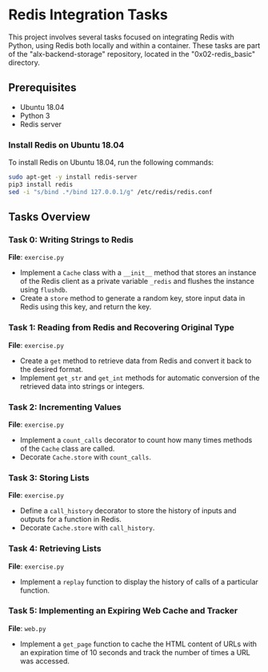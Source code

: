 # Redis Integration Tasks

This project involves several tasks focused on integrating Redis with Python, using Redis both locally and within a container. These tasks are part of the "alx-backend-storage" repository, located in the "0x02-redis_basic" directory.

## Prerequisites

- Ubuntu 18.04
- Python 3
- Redis server

### Install Redis on Ubuntu 18.04

To install Redis on Ubuntu 18.04, run the following commands:

```bash
sudo apt-get -y install redis-server
pip3 install redis
sed -i "s/bind .*/bind 127.0.0.1/g" /etc/redis/redis.conf
```

## Tasks Overview

### Task 0: Writing Strings to Redis

**File**: `exercise.py`

- Implement a `Cache` class with a `__init__` method that stores an instance of the Redis client as a private variable `_redis` and flushes the instance using `flushdb`.
- Create a `store` method to generate a random key, store input data in Redis using this key, and return the key.

### Task 1: Reading from Redis and Recovering Original Type

**File**: `exercise.py`

- Create a `get` method to retrieve data from Redis and convert it back to the desired format.
- Implement `get_str` and `get_int` methods for automatic conversion of the retrieved data into strings or integers.

### Task 2: Incrementing Values

**File**: `exercise.py`

- Implement a `count_calls` decorator to count how many times methods of the `Cache` class are called.
- Decorate `Cache.store` with `count_calls`.

### Task 3: Storing Lists

**File**: `exercise.py`

- Define a `call_history` decorator to store the history of inputs and outputs for a function in Redis.
- Decorate `Cache.store` with `call_history`.

### Task 4: Retrieving Lists

**File**: `exercise.py`

- Implement a `replay` function to display the history of calls of a particular function.

### Task 5: Implementing an Expiring Web Cache and Tracker

**File**: `web.py`

- Implement a `get_page` function to cache the HTML content of URLs with an expiration time of 10 seconds and track the number of times a URL was accessed.
